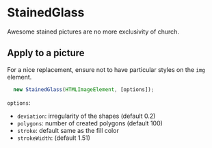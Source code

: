 # StainedGlass
Awesome stained pictures are no more exclusivity of church.

## Apply to a picture
For a nice replacement, ensure not to have particular styles on the `img` element.

```JavaScript
  new StainedGlass(HTMLImageElement, [options]);
```

`options`:
- `deviation`: irregularity of the shapes (default 0.2)
- `polygons`: number of created polygons (default 100)
- `stroke`: default same as the fill color
- `strokeWidth`: (default 1.51)
